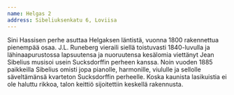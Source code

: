 ```yaml
---
name: Helgas 2
address: Sibeliuksenkatu 6, Loviisa
---
```

Sini Hassisen perhe asuttaa Helgaksen läntistä, vuonna 1800 rakennettua pienempää osaa.  J.L. Runeberg vieraili siellä toistuvasti 1840-luvulla ja lähinaapurustossa lapsuutensa ja nuoruutensa kesälomia viettänyt Jean Sibelius musisoi usein Sucksdorffin perheen kanssa. Noin vuoden 1885 paikkeilla Sibelius omisti jopa pianolle, harmonille, viululle ja sellolle säveltämänsä kvarteton Sucksdorffin perheelle. Koska kaunista lasikuistia ei ole haluttu rikkoa, talon keittiö sijoitettiin keskellä rakennusta.